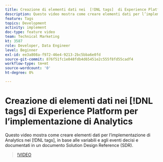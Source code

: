 ```yaml
---
title: Creazione di elementi dati nei  [!DNL tags]  di Experience Platform per l’implementazione di Analytics
description: Questo video mostra come creare elementi dati per l’implementazione di Analytics nei  [!DNL tags] , in base alle variabili e agli eventi decisi e documentati in un documento Solution Design Reference (SDR).
feature: Tags
topics: Development
activity: implement
doc-type: feature video
team: Technical Marketing
kt: 3587
role: Developer, Data Engineer
level: Beginner
exl-id: ee3a808a-f972-46e4-9213-2bc5bba6e0fd
source-git-commit: 876f51fc1e048fdb4d65451e2c555f8fd55cadf4
workflow-type: tm+mt
source-wordcount: '0'
ht-degree: 0%

---
```


# Creazione di elementi dati nei [!DNL tags] di Experience Platform per l’implementazione di Analytics

Questo video mostra come creare elementi dati per l’implementazione di Analytics nei [!DNL tags], in base alle variabili e agli eventi decisi e documentati in un documento Solution Design Reference (SDR).

>[!VIDEO](https://video.tv.adobe.com/v/28760/?quality=12&learn=on)
